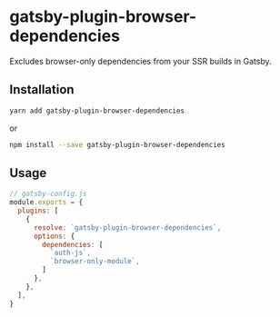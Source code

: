 # gatsby-plugin-browser-dependencies

Excludes browser-only dependencies from your SSR builds in Gatsby.

## Installation

```bash
yarn add gatsby-plugin-browser-dependencies
```

or

```bash
npm install --save gatsby-plugin-browser-dependencies
```

## Usage

```js
// gatsby-config.js
module.exports = {
  plugins: [
    {
      resolve: `gatsby-plugin-browser-dependencies`,
      options: {
        dependencies: [
          `auth-js`,
          `browser-only-module`,
        ]
      },
    },
  ],
}
```
